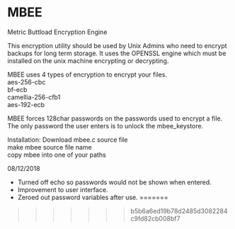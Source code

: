 # MBEE
Metric Buttload Encryption Engine


This encryption utility should be used by Unix Admins who need to encrypt backups for long term storage.  It uses the OPENSSL engine which must be installed on the unix machine encrypting or decrypting.

MBEE uses 4 types of encryption to encrypt your files.<br>
aes-256-cbc<br>
bf-ecb<br>
camellia-256-cfb1<br>
aes-192-ecb<br>

MBEE forces 128char passwords on the passwords used to encrypt a file.   The only password the user enters is to unlock the mbee_keystore.

Installation: Download mbee.c source file <br>
make mbee source file name <br>
copy mbee into one of your paths<br>

08/12/2018
- Turned off echo so passwords would not be shown when entered.
- Improvement to user interface.
- Zeroed out password variables after use.
=======

>>>>>>> b5b6a6ed19b78d2485d3082284c9fd82cb008bf7
